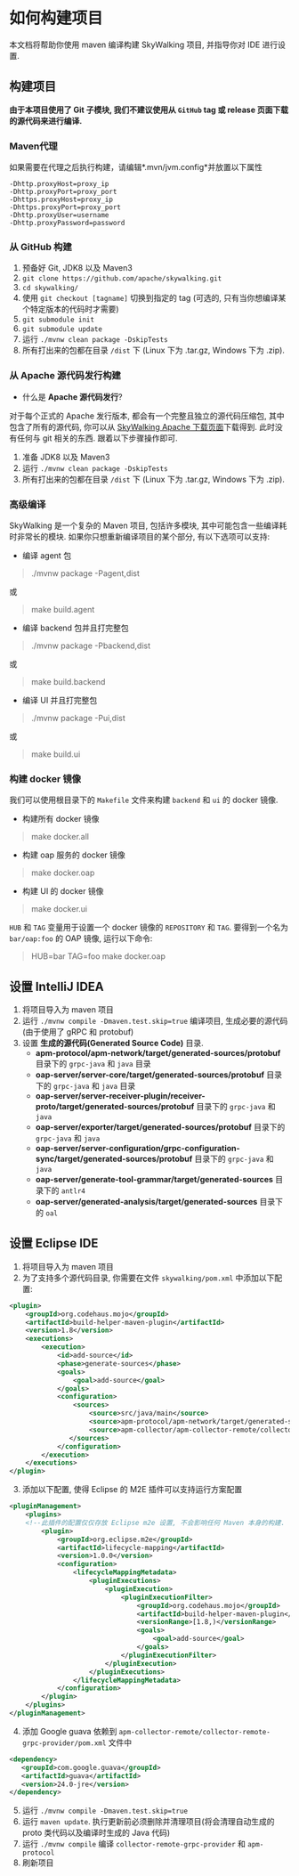 # 如何构建项目

本文档将帮助你使用 maven 编译构建 SkyWalking 项目, 并指导你对 IDE 进行设置.

## 构建项目

**由于本项目使用了 Git 子模块, 我们不建议使用从 `GitHub` tag 或 release 页面下载的源代码来进行编译.**

### Maven代理
如果需要在代理之后执行构建，请编辑*.mvn/jvm.config*并放置以下属性
```properties
-Dhttp.proxyHost=proxy_ip
-Dhttp.proxyPort=proxy_port
-Dhttps.proxyHost=proxy_ip
-Dhttps.proxyPort=proxy_port 
-Dhttp.proxyUser=username
-Dhttp.proxyPassword=password
```

### 从 GitHub 构建

1. 预备好 Git, JDK8 以及 Maven3
1. `git clone https://github.com/apache/skywalking.git`
1. `cd skywalking/`
1. 使用 `git checkout [tagname]` 切换到指定的 tag (可选的, 只有当你想编译某个特定版本的代码时才需要)
1. `git submodule init`
1. `git submodule update`
1. 运行 `./mvnw clean package -DskipTests`
1. 所有打出来的包都在目录 `/dist` 下 (Linux 下为 .tar.gz, Windows 下为 .zip).

### 从 Apache 源代码发行构建

- 什么是 **Apache 源代码发行**?

对于每个正式的 Apache 发行版本, 都会有一个完整且独立的源代码压缩包, 其中包含了所有的源代码,
你可以从 [SkyWalking Apache 下载页面](http://skywalking.apache.org/downloads/)下载得到. 此时没有任何与 git 相关的东西.
跟着以下步骤操作即可.

1. 准备 JDK8 以及 Maven3
1. 运行 `./mvnw clean package -DskipTests`
1. 所有打出来的包都在目录 `/dist` 下 (Linux 下为 .tar.gz, Windows 下为 .zip).

### 高级编译

SkyWalking 是一个复杂的 Maven 项目, 包括许多模块, 其中可能包含一些编译耗时非常长的模块.
如果你只想重新编译项目的某个部分, 有以下选项可以支持:

- 编译 agent 包

>  ./mvnw package -Pagent,dist

或

> make build.agent

- 编译 backend 包并且打完整包

>  ./mvnw package -Pbackend,dist

或

> make build.backend

- 编译 UI 并且打完整包

>  ./mvnw package -Pui,dist

或

> make build.ui


### 构建 docker 镜像

我们可以使用根目录下的 `Makefile` 文件来构建 `backend` 和 `ui` 的 docker 镜像.

- 构建所有 docker 镜像

> make docker.all

- 构建 oap 服务的 docker 镜像

> make docker.oap

- 构建 UI 的 docker 镜像

> make docker.ui

`HUB` 和 `TAG` 变量用于设置一个 docker 镜像的 `REPOSITORY` 和 `TAG`.
要得到一个名为 `bar/oap:foo` 的 OAP 镜像, 运行以下命令:

> HUB=bar TAG=foo make docker.oap

## 设置 IntelliJ IDEA

1. 将项目导入为 maven 项目
1. 运行 `./mvnw compile -Dmaven.test.skip=true` 编译项目, 生成必要的源代码(由于使用了 gRPC 和 protobuf)
1. 设置 **生成的源代码(Generated Source Code)** 目录.
    * **apm-protocol/apm-network/target/generated-sources/protobuf** 目录下的 `grpc-java` 和 `java` 目录
    * **oap-server/server-core/target/generated-sources/protobuf** 目录下的 `grpc-java` 和 `java` 目录
    * **oap-server/server-receiver-plugin/receiver-proto/target/generated-sources/protobuf** 目录下的 `grpc-java` 和 `java`
    * **oap-server/exporter/target/generated-sources/protobuf** 目录下的 `grpc-java` 和 `java`
    * **oap-server/server-configuration/grpc-configuration-sync/target/generated-sources/protobuf** 目录下的 `grpc-java` 和 `java` 
    * **oap-server/generate-tool-grammar/target/generated-sources** 目录下的 `antlr4` 
    * **oap-server/generated-analysis/target/generated-sources** 目录下的 `oal`
    
## 设置 Eclipse IDE

1. 将项目导入为 maven 项目
2. 为了支持多个源代码目录, 你需要在文件 `skywalking/pom.xml` 中添加以下配置:

```xml
<plugin>
    <groupId>org.codehaus.mojo</groupId>
    <artifactId>build-helper-maven-plugin</artifactId>
    <version>1.8</version>
    <executions>
        <execution>
            <id>add-source</id>
            <phase>generate-sources</phase>
            <goals>
                <goal>add-source</goal>
            </goals>
            <configuration>
                <sources>
                    <source>src/java/main</source>
                    <source>apm-protocol/apm-network/target/generated-sources/protobuf</source>
                    <source>apm-collector/apm-collector-remote/collector-remote-grpc-provider/target/generated-sources/protobuf</source>
               </sources>
            </configuration>
        </execution>
    </executions>
</plugin>
```

3. 添加以下配置, 使得 Eclipse 的 M2E 插件可以支持运行方案配置

```xml
<pluginManagement>
    <plugins>
    <!--此插件的配置仅仅存放 Eclipse m2e 设置, 不会影响任何 Maven 本身的构建. -->
        <plugin>
            <groupId>org.eclipse.m2e</groupId>
            <artifactId>lifecycle-mapping</artifactId>
            <version>1.0.0</version>
            <configuration>
                <lifecycleMappingMetadata>
                    <pluginExecutions>
                        <pluginExecution>
                            <pluginExecutionFilter>
                                <groupId>org.codehaus.mojo</groupId>
                                <artifactId>build-helper-maven-plugin</artifactId>
                                <versionRange>[1.8,)</versionRange>
                                <goals>
                                    <goal>add-source</goal>
                                </goals>
                            </pluginExecutionFilter>
                        </pluginExecution>
                    </pluginExecutions>
                </lifecycleMappingMetadata>
            </configuration>
        </plugin>
    </plugins>
</pluginManagement>
```

4. 添加 Google guava 依赖到 `apm-collector-remote/collector-remote-grpc-provider/pom.xml` 文件中

```xml
<dependency>
   <groupId>com.google.guava</groupId>
   <artifactId>guava</artifactId>
   <version>24.0-jre</version>
</dependency>
```

5. 运行 `./mvnw compile -Dmaven.test.skip=true`
6. 运行 `maven update`. 执行更新前必须删除并清理项目(将会清理自动生成的 proto 类代码以及编译时生成的 Java 代码)
7. 运行 `./mvnw compile` 编译 `collector-remote-grpc-provider` 和 `apm-protocol`
8. 刷新项目
